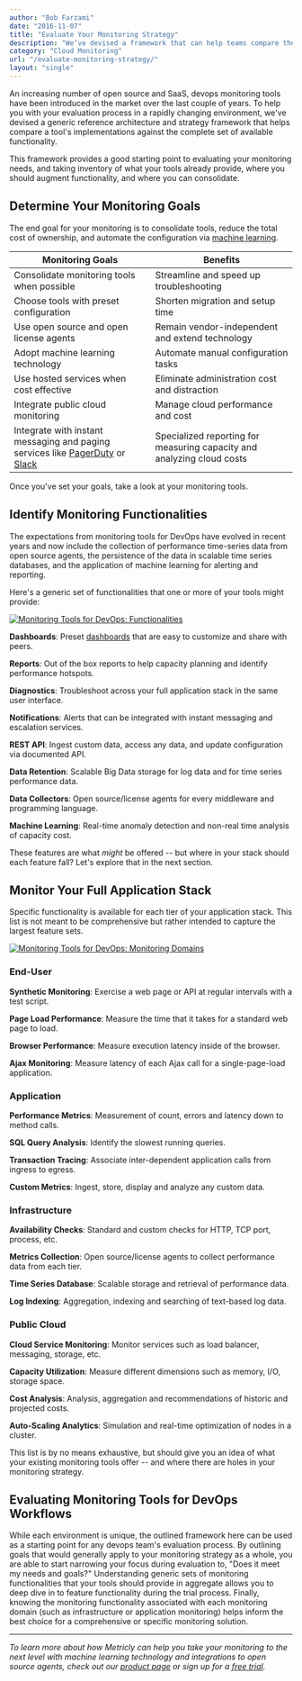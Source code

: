 ```yaml
---
author: "Bob Farzami"
date: "2016-11-07"
title: "Evaluate Your Monitoring Strategy"
description: "We’ve devised a framework that can help teams compare their implementations against the complete set of available monitoring tools for DevOps."
category: "Cloud Monitoring"
url: "/evaluate-monitoring-strategy/"
layout: "single"
---
```

An increasing number of open source and SaaS, devops monitoring tools have been introduced in the market over the last couple of years. To help you with your evaluation process in a rapidly changing environment, we've devised a generic reference architecture and strategy framework that helps compare a tool's implementations against the complete set of available functionality.

This framework provides a good starting point to evaluating your monitoring needs, and taking inventory of what your tools already provide, where you should augment functionality, and where you can consolidate.

Determine Your Monitoring Goals
-------------------------------

The end goal for your monitoring is to consolidate tools, reduce the total cost of ownership, and automate the configuration via [machine learning](https://www.metricly.com/product/anomaly-detection).

| Monitoring Goals | Benefits |
| --- | --- |
| Consolidate monitoring tools when possible | Streamline and speed up troubleshooting |
| Choose tools with preset configuration | Shorten migration and setup time |
| Use open source and open license agents | Remain vendor-independent and extend technology |
| Adopt machine learning technology | Automate manual configuration tasks |
| Use hosted services when cost effective | Eliminate administration cost and distraction |
| Integrate public cloud monitoring | Manage cloud performance and cost |
| Integrate with instant messaging and paging services like [PagerDuty](https://www.metricly.com/combining-netuitive-and-pagerduty-for-monitoring-alarms) or [Slack](https://www.metricly.com/slack-channel-integration) | Specialized reporting for measuring capacity and analyzing cloud costs |

Once you've set your goals, take a look at your monitoring tools.

Identify Monitoring Functionalities
-----------------------------------

The expectations from monitoring tools for DevOps have evolved in recent years and now include the collection of performance time-series data from open source agents, the persistence of the data in scalable time series databases, and the application of machine learning for alerting and reporting.

Here's a generic set of functionalities that one or more of your tools might provide:

[![Monitoring Tools for DevOps: Functionalities](https://www.metricly.com/wp-content/uploads/2017/07/Monitoring-Tools-and-Functionalities-1024x500.png)](https://www.metricly.com/wp-content/uploads/2017/07/Monitoring-Tools-and-Functionalities.png)

**Dashboards**: Preset [dashboards](https://www.metricly.com/product/dashboards-and-reports) that are easy to customize and share with peers.

**Reports**: Out of the box reports to help capacity planning and identify performance hotspots.

**Diagnostics**: Troubleshoot across your full application stack in the same user interface.

**Notifications**: Alerts that can be integrated with instant messaging and escalation services.

**REST API**: Ingest custom data, access any data, and update configuration via documented API.

**Data Retention**: Scalable Big Data storage for log data and for time series performance data.

**Data Collectors**:  Open source/license agents for every middleware and programming language.

**Machine Learning**: Real-time anomaly detection and non-real time analysis of capacity cost.

These features are what *might* be offered -- but where in your stack should each feature fall? Let's explore that in the next section.

Monitor Your Full Application Stack
-----------------------------------

Specific functionality is available for each tier of your application stack. This list is not meant to be comprehensive but rather intended to capture the largest feature sets.

[![Monitoring Tools for DevOps: Monitoring Domains](https://www.metricly.com/wp-content/uploads/2017/07/DevOps-Monitoring-Domains.png)](https://www.metricly.com/wp-content/uploads/2017/07/DevOps-Monitoring-Domains.png)

### End-User

**Synthetic Monitoring**: Exercise a web page or API at regular intervals with a test script.

**Page Load Performance**: Measure the time that it takes for a standard web page to load.

**Browser Performance**: Measure execution latency inside of the browser.

**Ajax Monitoring**: Measure latency of each Ajax call for a single-page-load application.

### Application

**Performance Metrics**: Measurement of count, errors and latency down to method calls.

**SQL Query Analysis**: Identify the slowest running queries.

**Transaction Tracing**: Associate inter-dependent application calls from ingress to egress.

**Custom Metrics**: Ingest, store, display and analyze any custom data.

### Infrastructure

**Availability Checks**: Standard and custom checks for HTTP, TCP port, process, etc.

**Metrics Collection**: Open source/license agents to collect performance data from each tier.

**Time Series Database**: Scalable storage and retrieval of performance data.

**Log Indexing**: Aggregation, indexing and searching of text-based log data.

### Public Cloud

**Cloud Service Monitoring**: Monitor services such as load balancer, messaging, storage, etc.

**Capacity Utilization**: Measure different dimensions such as memory, I/O, storage space.

**Cost Analysis**: Analysis, aggregation and recommendations of historic and projected costs.

**Auto-Scaling Analytics**: Simulation and real-time optimization of nodes in a cluster.

This list is by no means exhaustive, but should give you an idea of what your existing monitoring tools offer -- and where there are holes in your monitoring strategy.

Evaluating Monitoring Tools for DevOps Workflows
------------------------------------------------

While each environment is unique, the outlined framework here can be used as a starting point for any devops team's evaluation process. By outlining goals that would generally apply to your monitoring strategy as a whole, you are able to start narrowing your focus during evaluation to, "Does it meet my needs and goals?" Understanding generic sets of monitoring functionalities that your tools should provide in aggregate allows you to deep dive in to feature functionality during the trial process. Finally, knowing the monitoring functionality associated with each monitoring domain (such as infrastructure or application monitoring) helps inform the best choice for a comprehensive or specific monitoring solution.

* * * * *

*To learn more about how Metricly can help you take your monitoring to the next level with machine learning technology and integrations to open source agents, check out our [product page](https://www.metricly.com/product) or sign up for a [free trial](https://www.metricly.com/signup).*
